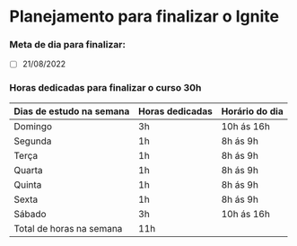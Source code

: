 # Planejamento para finalizar o Ignite

### Meta de dia para finalizar:

- [ ]  21/08/2022

### Horas dedicadas para finalizar o curso 30h

| Dias de estudo na semana | Horas dedicadas | Horário do dia |
| --- | --- | --- |
| Domingo | 3h | 10h ás 16h |
| Segunda | 1h | 8h ás 9h |
| Terça | 1h | 8h ás 9h |
| Quarta | 1h | 8h ás 9h |
| Quinta | 1h | 8h ás 9h |
| Sexta | 1h | 8h ás 9h |
| Sábado | 3h | 10h ás 16h |
| Total de horas na semana | 11h |  |

